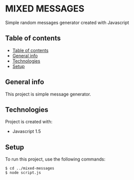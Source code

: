 # MIXED MESSAGES 
Simple random messages generator created with Javascript
## Table of contents
- [Table of contents](#table-of-contents)
- [General info](#general-info)
- [Technologies](#technologies)
- [Setup](#setup)

## General info
This project is simple message generator.
	
## Technologies
Project is created with:
* Javascript 1.5

	
## Setup
To run this project, use the following commands:

```
$ cd ../mixed-messages
$ node script.js
```
